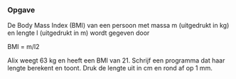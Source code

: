 ### Opgave

De Body Mass Index (BMI) van een persoon met massa m (uitgedrukt in kg) en lengte l (uitgedrukt in m) wordt gegeven door

BMI = m/l2

Alix weegt 63 kg en heeft een BMI van 21. Schrijf een programma dat haar lengte berekent en toont. Druk de lengte uit in cm en rond af op 1 mm.
